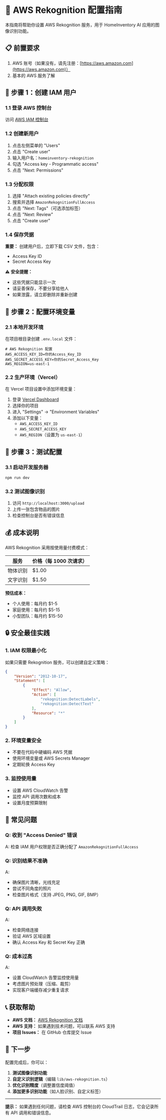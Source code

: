 # 🚀 AWS Rekognition 配置指南

本指南将帮助你设置 AWS Rekognition 服务，用于 HomeInventory AI 应用的图像识别功能。

## 📋 前置要求

1. AWS 账号（如果没有，请先注册：[https://aws.amazon.com](https://aws.amazon.com)）
2. 基本的 AWS 服务了解

## 🔧 步骤 1：创建 IAM 用户

### 1.1 登录 AWS 控制台
访问 [AWS IAM 控制台](https://console.aws.amazon.com/iam/)

### 1.2 创建新用户
1. 点击左侧菜单的 "Users"
2. 点击 "Create user"
3. 输入用户名：`homeinventory-rekognition`
4. 勾选 "Access key - Programmatic access"
5. 点击 "Next: Permissions"

### 1.3 分配权限
1. 选择 "Attach existing policies directly"
2. 搜索并选择 `AmazonRekognitionFullAccess`
3. 点击 "Next: Tags"（可选添加标签）
4. 点击 "Next: Review"
5. 点击 "Create user"

### 1.4 保存凭据
**重要：** 创建用户后，立即下载 CSV 文件，包含：
- Access Key ID
- Secret Access Key

⚠️ **安全提醒：**
- 这些凭据只能显示一次
- 请妥善保存，不要分享给他人
- 如果泄露，请立即删除并重新创建

## 🔧 步骤 2：配置环境变量

### 2.1 本地开发环境
在项目根目录创建 `.env.local` 文件：

```env
# AWS Rekognition 配置
AWS_ACCESS_KEY_ID=你的Access_Key_ID
AWS_SECRET_ACCESS_KEY=你的Secret_Access_Key
AWS_REGION=us-east-1
```

### 2.2 生产环境（Vercel）
在 Vercel 项目设置中添加环境变量：

1. 登录 [Vercel Dashboard](https://vercel.com/dashboard)
2. 选择你的项目
3. 进入 "Settings" → "Environment Variables"
4. 添加以下变量：
   - `AWS_ACCESS_KEY_ID`
   - `AWS_SECRET_ACCESS_KEY`
   - `AWS_REGION`（设置为 `us-east-1`）

## 🔧 步骤 3：测试配置

### 3.1 启动开发服务器
```bash
npm run dev
```

### 3.2 测试图像识别
1. 访问 `http://localhost:3000/upload`
2. 上传一张包含物品的图片
3. 检查控制台是否有错误信息

## 💰 成本说明

AWS Rekognition 采用按使用量付费模式：

| 服务 | 价格（每 1000 次请求） |
|------|----------------------|
| 物体识别 | $1.00 |
| 文字识别 | $1.50 |

**预估成本：**
- 个人使用：每月约 $1-5
- 家庭使用：每月约 $5-15
- 小型团队：每月约 $15-50

## 🔒 安全最佳实践

### 1. IAM 权限最小化
如果只需要 Rekognition 服务，可以创建自定义策略：

```json
{
    "Version": "2012-10-17",
    "Statement": [
        {
            "Effect": "Allow",
            "Action": [
                "rekognition:DetectLabels",
                "rekognition:DetectText"
            ],
            "Resource": "*"
        }
    ]
}
```

### 2. 环境变量安全
- 不要在代码中硬编码 AWS 凭据
- 使用环境变量或 AWS Secrets Manager
- 定期轮换 Access Key

### 3. 监控使用量
- 设置 AWS CloudWatch 告警
- 监控 API 调用次数和成本
- 设置月度预算限制

## 🐛 常见问题

### Q: 收到 "Access Denied" 错误
A: 检查 IAM 用户权限是否正确分配了 `AmazonRekognitionFullAccess`

### Q: 识别结果不准确
A: 
- 确保图片清晰，光线充足
- 尝试不同角度的照片
- 检查图片格式（支持 JPEG, PNG, GIF, BMP）

### Q: API 调用失败
A:
- 检查网络连接
- 验证 AWS 区域设置
- 确认 Access Key 和 Secret Key 正确

### Q: 成本过高
A:
- 设置 CloudWatch 告警监控使用量
- 考虑图片预处理（压缩、裁剪）
- 实现客户端缓存减少重复请求

## 📞 获取帮助

- **AWS 文档：** [AWS Rekognition 文档](https://docs.aws.amazon.com/rekognition/)
- **AWS 支持：** 如果遇到技术问题，可以联系 AWS 支持
- **项目 Issues：** 在 GitHub 仓库提交 Issue

## 🎯 下一步

配置完成后，你可以：

1. **测试图像识别功能**
2. **自定义识别逻辑**（编辑 `lib/aws-rekognition.ts`）
3. **优化识别精度**（调整置信度阈值）
4. **添加更多识别功能**（如人脸识别、自定义标签）

---

**提示：** 如果遇到任何问题，请检查 AWS 控制台的 CloudTrail 日志，它会记录所有 API 调用和错误信息。 